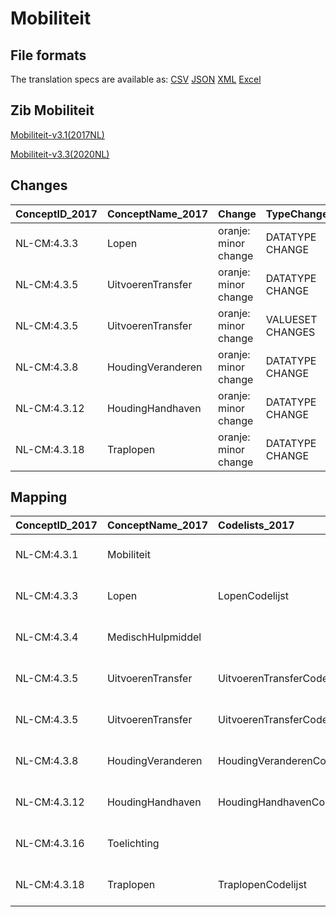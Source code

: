 # Mobiliteit
## File formats

The translation specs are available as: 
[CSV](../csv/Mobiliteit.csv) [JSON](../json/Mobiliteit.json) [XML](../xml/Mobiliteit.xml) [Excel](../excel/Mobiliteit.xlsx)



## Zib Mobiliteit

[Mobiliteit-v3.1(2017NL)](https://zibs.nl/wiki/Mobiliteit-v3.1(2017NL))

[Mobiliteit-v3.3(2020NL)](https://zibs.nl/wiki/Mobiliteit-v3.3(2020NL))









## Changes

| ConceptID_2017   | ConceptName_2017   | Change               | TypeChange       | Impact_heen   | TRANSLATIE_spec_heen                         | Impact_terug   | TRANSLATIE_spec_terug                        | Omschrijving                 |
|:-----------------|:-------------------|:---------------------|:-----------------|:--------------|:---------------------------------------------|:---------------|:---------------------------------------------|:-----------------------------|
| NL-CM:4.3.3      | Lopen              | oranje: minor change | DATATYPE CHANGE  | Low           | valueset datatype CO -> valueset datatype CD | Low            | valueset datatype CD -> valueset datatype CO | Datatype CO gewijzigd in CD  |
| NL-CM:4.3.5      | UitvoerenTransfer  | oranje: minor change | DATATYPE CHANGE  | Low           | valueset datatype CO -> valueset datatype CD | Low            | valueset datatype CD -> valueset datatype CO | Datatype CO gewijzigd in CD  |
| NL-CM:4.3.5      | UitvoerenTransfer  | oranje: minor change | VALUESET CHANGES | Low           | valuesets 2017 -> valueset 2020 regel        | Medium         | valuesets 2017 <- valueset 2020 regel        | Deprecated code in codelijst |
| NL-CM:4.3.8      | HoudingVeranderen  | oranje: minor change | DATATYPE CHANGE  | Low           | valueset datatype CO -> valueset datatype CD | Low            | valueset datatype CD -> valueset datatype CO | Datatype CO gewijzigd in CD  |
| NL-CM:4.3.12     | HoudingHandhaven   | oranje: minor change | DATATYPE CHANGE  | Low           | valueset datatype CO -> valueset datatype CD | Low            | valueset datatype CD -> valueset datatype CO | Datatype CO gewijzigd in CD  |
| NL-CM:4.3.18     | Traplopen          | oranje: minor change | DATATYPE CHANGE  | Low           | valueset datatype CO -> valueset datatype CD | Low            | valueset datatype CD -> valueset datatype CO | Datatype CO gewijzigd in CD  |

## Mapping

| ConceptID_2017   | ConceptName_2017   | Codelists_2017             | Change                  | ConceptID_2020   | ConceptName_2020   | Codelists_2020             | Bits     | Omschrijving                 | TypeChange       | Impact_heen   | TRANSLATIE_spec_heen                         | Impact_terug   | TRANSLATIE_spec_terug                        |
|:-----------------|:-------------------|:---------------------------|:------------------------|:-----------------|:-------------------|:---------------------------|:---------|:-----------------------------|:-----------------|:--------------|:---------------------------------------------|:---------------|:---------------------------------------------|
| NL-CM:4.3.1      | Mobiliteit         |                            | groen: geen wijzigingen | NL-CM:4.3.1      | Mobiliteit         |                            |          |                              |                  |               |                                              |                |                                              |
| NL-CM:4.3.3      | Lopen              | LopenCodelijst             | oranje: minor change    | NL-CM:4.3.3      | Lopen              | LopenCodelijst             | ZIB-1113 | Datatype CO gewijzigd in CD  | DATATYPE CHANGE  | Low           | valueset datatype CO -> valueset datatype CD | Low            | valueset datatype CD -> valueset datatype CO |
| NL-CM:4.3.4      | MedischHulpmiddel  |                            | groen: geen wijzigingen | NL-CM:4.3.4      | MedischHulpmiddel  |                            |          |                              |                  |               |                                              |                |                                              |
| NL-CM:4.3.5      | UitvoerenTransfer  | UitvoerenTransferCodelijst | oranje: minor change    | NL-CM:4.3.5      | UitvoerenTransfer  | UitvoerenTransferCodelijst | ZIB-1113 | Datatype CO gewijzigd in CD  | DATATYPE CHANGE  | Low           | valueset datatype CO -> valueset datatype CD | Low            | valueset datatype CD -> valueset datatype CO |
| NL-CM:4.3.5      | UitvoerenTransfer  | UitvoerenTransferCodelijst | oranje: minor change    | NL-CM:4.3.5      | UitvoerenTransfer  | UitvoerenTransferCodelijst | ZIB-732  | Deprecated code in codelijst | VALUESET CHANGES | Low           | valuesets 2017 -> valueset 2020 regel        | Medium         | valuesets 2017 <- valueset 2020 regel        |
| NL-CM:4.3.8      | HoudingVeranderen  | HoudingVeranderenCodelijst | oranje: minor change    | NL-CM:4.3.8      | HoudingVeranderen  | HoudingVeranderenCodelijst | ZIB-1113 | Datatype CO gewijzigd in CD  | DATATYPE CHANGE  | Low           | valueset datatype CO -> valueset datatype CD | Low            | valueset datatype CD -> valueset datatype CO |
| NL-CM:4.3.12     | HoudingHandhaven   | HoudingHandhavenCodelijst  | oranje: minor change    | NL-CM:4.3.12     | HoudingHandhaven   | HoudingHandhavenCodelijst  | ZIB-1113 | Datatype CO gewijzigd in CD  | DATATYPE CHANGE  | Low           | valueset datatype CO -> valueset datatype CD | Low            | valueset datatype CD -> valueset datatype CO |
| NL-CM:4.3.16     | Toelichting        |                            | groen: geen wijzigingen | NL-CM:4.3.16     | Toelichting        |                            |          |                              |                  |               |                                              |                |                                              |
| NL-CM:4.3.18     | Traplopen          | TraplopenCodelijst         | oranje: minor change    | NL-CM:4.3.18     | Traplopen          | TraplopenCodelijst         | ZIB-1113 | Datatype CO gewijzigd in CD  | DATATYPE CHANGE  | Low           | valueset datatype CO -> valueset datatype CD | Low            | valueset datatype CD -> valueset datatype CO |

